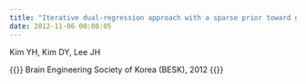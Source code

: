 ```yaml
---
title: "Iterative dual-regression approach with a sparse prior toward group fMRI data analysis"
date: 2012-11-06 00:08:05
---
```


Kim YH, Kim DY, Lee JH

{{<format bright-green>}}
Brain Engineering Society of Korea (BESK), 2012
{{</format>}}